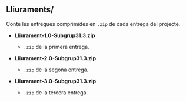 ## Lliuraments/
Conté les entregues comprimides en `.zip` de cada entrega del projecte.

- **Lliurament-1.0-Subgrup31.3.zip**
    - `.zip` de la primera entrega.

- **Lliurament-2.0-Subgrup31.3.zip**
    - `.zip` de la segona entrega.

- **Lliurament-3.0-Subgrup31.3.zip**
  - `.zip` de la tercera entrega.